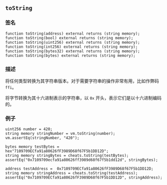 ## `toString`

### 签名

```solidity
function toString(address) external returns (string memory);
function toString(bool) external returns (string memory);
function toString(uint256) external returns (string memory);
function toString(int256) external returns (string memory);
function toString(bytes32) external returns (string memory);
function toString(bytes) external returns (string memory);
```

### 描述

将任何类型转换为其字符串版本。对于需要字符串的操作非常有用，比如作弊码 `ffi`。

将字节转换为其十六进制表示的字符串，以 `0x` 开头，表示它们是以十六进制编码的。

### 例子

```solidity
uint256 number = 420;
string memory stringNumber = vm.toString(number);
vm.assertEq(stringNumber, "420");
```

```solidity
bytes memory testBytes = hex"7109709ECfa91a80626fF3989D68f67F5b1DD12D";
string memory stringBytes = cheats.toString(testBytes);
assertEq("0x7109709ecfa91a80626ff3989d68f67f5b1dd12d", stringBytes);
```

```solidity
address testAddress =  0x7109709ECfa91a80626fF3989D68f67F5b1DD12D;
string memory stringAddress = cheats.toString(testAddress);
assertEq("0x7109709ECfa91a80626fF3989D68f67F5b1DD12D", stringAddress);
```

